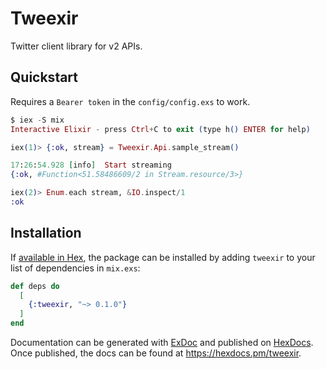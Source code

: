 # Tweexir

Twitter client library for v2 APIs.

## Quickstart

Requires a `Bearer token` in the `config/config.exs` to work.

```elixir
$ iex -S mix
Interactive Elixir - press Ctrl+C to exit (type h() ENTER for help)
```
```elixir
iex(1)> {:ok, stream} = Tweexir.Api.sample_stream()

17:26:54.928 [info]  Start streaming
{:ok, #Function<51.58486609/2 in Stream.resource/3>}

iex(2)> Enum.each stream, &IO.inspect/1
:ok
```
## Installation

If [available in Hex](https://hex.pm/docs/publish), the package can be installed
by adding `tweexir` to your list of dependencies in `mix.exs`:

```elixir
def deps do
  [
    {:tweexir, "~> 0.1.0"}
  ]
end
```

Documentation can be generated with [ExDoc](https://github.com/elixir-lang/ex_doc)
and published on [HexDocs](https://hexdocs.pm). Once published, the docs can
be found at <https://hexdocs.pm/tweexir>.

